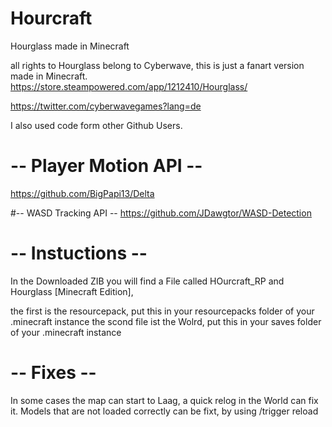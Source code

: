 # Hourcraft
Hourglass made in Minecraft
>
all rights to Hourglass belong to Cyberwave, this is just a fanart version made in Minecraft.
https://store.steampowered.com/app/1212410/Hourglass/
>
https://twitter.com/cyberwavegames?lang=de
>
>
>
I also used code form other Github Users.
>
# -- Player Motion API --
https://github.com/BigPapi13/Delta
>
#-- WASD Tracking API --
https://github.com/JDawgtor/WASD-Detection
>
>
# -- Instuctions --
In the Downloaded ZIB you will find a File called HOurcraft_RP and Hourglass [Minecraft Edition],
>
the first is the resourcepack, put this in your resourcepacks folder of your .minecraft instance
the scond file ist the Wolrd, put this in your saves folder of your .minecraft instance 
>
# -- Fixes --
In some cases the map can start to Laag, a quick relog in the World can fix it.
Models that are not loaded correctly can be fixt, by using /trigger reload
